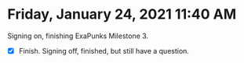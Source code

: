 # Friday, January 24, 2021 11:40 AM
Signing on, finishing ExaPunks Milestone 3. 
- [X] Finish.
Signing off, finished, but still have a question. 